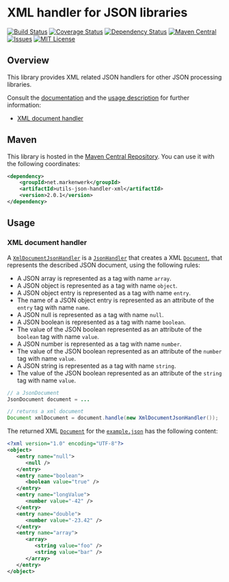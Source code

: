 # XML handler for JSON libraries

[![Build Status](https://travis-ci.org/markenwerk/java-utils-json-handler-xml.svg?branch=master)](https://travis-ci.org/markenwerk/java-utils-json-handler-xml)
[![Coverage Status](https://coveralls.io/repos/github/markenwerk/java-utils-json-handler-xml/badge.svg?branch=master)](https://coveralls.io/github/markenwerk/java-utils-json-handler-xml?branch=master)
[![Dependency Status](https://www.versioneye.com/user/projects/571e48cdfcd19a0039f1805b/badge.svg)](https://www.versioneye.com/user/projects/571e48cdfcd19a0039f1805b)
[![Maven Central](https://maven-badges.herokuapp.com/maven-central/net.markenwerk/utils-json-handler-xml/badge.svg)](https://maven-badges.herokuapp.com/maven-central/net.markenwerk/utils-json-handler-xml)
[![Issues](https://img.shields.io/github/issues/markenwerk/java-utils-json-handler-xml.svg)](https://github.com/markenwerk/java-utils-json-handler-xml/issues)
[![MIT License](https://img.shields.io/badge/license-MIT-brightgreen.svg)](https://github.com/markenwerk/java-utils-json-handler-xml/blob/master/LICENSE)

## Overview

This library provides XML related JSON handlers for other JSON processing libraries.

Consult the [documentation](http://markenwerk.github.io/java-utils-json-handler-xml/javadoc/index.html) and the [usage description](#usage) for further information:

- [XML document handler](#xml-document-handler)

## Maven

This library is hosted in the [Maven Central Repository](https://maven-badges.herokuapp.com/maven-central/net.markenwerk/utils-json-handler-xml). You can use it with the following coordinates:

```xml
<dependency>
	<groupId>net.markenwerk</groupId>
	<artifactId>utils-json-handler-xml</artifactId>
	<version>2.0.1</version>
</dependency>
```
 
## Usage

### XML document handler

A [`XmlDocumentJsonHandler`][XmlDocumentJsonHandler] is a [`JsonHandler`][JsonHandler] that creates a XML [`Document`][Document], that represents the described JSON document, using the following rules:

- A JSON array is represented as a tag with name `array`.
- A JSON object is represented as a tag with name `object`.
- A JSON object entry is represented as a tag with name `entry`.
- The name of a JSON object entry is represented as an attribute of the `entry` tag with name `name`.
- A JSON null is represented as a tag with name `null`.
- A JSON boolean is represented as a tag with name `boolean`.
- The value of the JSON boolean represented as an attribute of the `boolean` tag with name `value`.
- A JSON number is represented as a tag with name `number`.
- The value of the JSON boolean represented as an attribute of the `number` tag with name `value`.
- A JSON string is represented as a tag with name `string`.
- The value of the JSON boolean represented as an attribute of the `string` tag with name `value`.

```java
// a JsonDocument
JsonDocument document = ...

// returns a xml document  
Document xmlDocument = document.handle(new XmlDocumentJsonHandler());
```

The returned XML [`Document`][Document] for the [`example.json`](https://gist.github.com/toKrause/208992e7625f0b8a9d04e7283f09fc26) has the following content:

```xml
<?xml version="1.0" encoding="UTF-8"?>
<object>
   <entry name="null">
      <null />
   </entry>
   <entry name="boolean">
      <boolean value="true" />
   </entry>
   <entry name="longValue">
      <number value="-42" />
   </entry>
   <entry name="double">
      <number value="-23.42" />
   </entry>
   <entry name="array">
      <array>
         <string value="foo" />
         <string value="bar" />
      </array>
   </entry>
</object>
```

[XmlDocumentJsonHandler]: https://markenwerk.github.io/java-utils-json-handler-xml/index.html?net/markenwerk/utils/json/handler/xml/XmlDocumentJsonHandler.html

[JsonHandler]: https://markenwerk.github.io/java-utils-json-handler/index.html?net/markenwerk/utils/json/handler/JsonHandler.html

[Document]: https://docs.oracle.com/javase/8/docs/api/index.html?org/w3c/dom/Document.html


